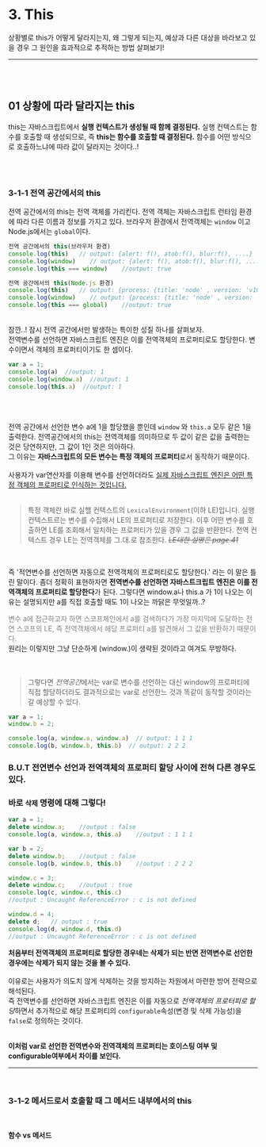 # 3. This
상황별로 this가 어떻게 달라지는지, 왜 그렇게 되는지, 예상과 다른 대상을 바라보고 있을 경우 그 원인을 효과적으로 추적하는 방법 살펴보기!

---

<br />
<br />

## 01 상황에 따라 달라지는 this
this는 자바스크립트에서 **실행 컨텍스트가 생성될 때 함께 결정된다.**
실행 컨텍스트는 함수를 호출할 때 생성되므로, 즉 **this는 함수를 호출할 때 결정된다.**
함수를 어떤 방식으로 호출하느냐에 따라 값이 달라지는 것이다..!

<br />
<br />

### 3-1-1 전역 공간에서의 this
전역 공간에서의 this는 전역 객체를 가리킨다.  전역 객체는 자바스크립트 런타임 환경에 따라 다른 이름과 정보를 가지고 있다. 브라우저 환경에서 전역객체는 `window` 이고 Node.js에서는 `global`이다.

```javascript
전역 공간에서의 this(브라우저 환경)
console.log(this)   // output: {alert: f(), atob:f(), blur:f(), ....}
console.log(window)    // output: {alert: f(), atob:f(), blur:f(), ....}
console.log(this === window)    //output: true
```

```javascript
전역 공간에서의 this(Node.js 환경)
console.log(this)   // output: {process: {title: 'node' , version: 'v10.13.0', ...}}
console.log(window)    // output: {process: {title: 'node' , version: 'v10.13.0', ...}}
console.log(this === global)    //output: true
```

<br />
잠깐..!
잠시 전역 공간에서만 발생하는 특이한 성질 하나를 살펴보자. <br />
전역변수를 선언하면 자바스크립트 엔진은 이를 전역객체의 프로퍼티로도 할당한다. 변수이면서 객체의 프로퍼티이기도 한 셈이다.

```javascript
var a = 1;
console.log(a)  //output: 1
console.log(window.a)  //output: 1
console.log(this.a)  //output: 1
```

<br />
<br />

전역 공간에서 선언한 변수 a에 1을 할당했을 뿐인데 `window` 와 `this.a` 모두 같은 1을 출력한다. 전역공간에서의 this는 전역객체를 의미하므로 두 값이 같은 값을 출력한는 것은 당연하지만, 그 값이 1인 것은 의아하다. <br />
그 이유는 **자바스크립트의 모든 변수는 특정 객체의 프로퍼티**로서 동작하기 때문이다.
<br />
<br />
사용자가 var연산자를 이용해 변수를 선언하더라도 <u>실제 자바스크립트 엔진은 어떤 특정 객체의 프로퍼티로 인식하는 것입니다.</u>
<br />
<br />
>특정 객체란 바로 실핼 컨텍스트의 `LexicalEnvironment`(이하 LE)입니다. 실행 컨텍스트르는 변수를 수집해서 LE의 프로퍼티로 저장한다. 이후 어떤 변수를 호출하면 LE를 조회해서 일치하는 프로퍼티가 있을 경우 그 값을 반환한다. 전역 컨텍스트 경우 LE는 전역객체를 그.대.로 참조한다.
~~*LE대한 설명은 page.41*~~

<br />

즉 '적연변수를 선언하면 자동으로 전역객체의 프로퍼티로도 할당한다.' 라는 이 말은 틀린 말이다. 좀더 정확히 표현하자면 **전역변수를 선언하면 자바스트크립트 엔진은 이를 전역객체의 프로퍼티로 할당한다**가 된다. 그렇다면 window.a나 this.a 가 1이 나오는 이유는 설명되지만 a를 직접 호출할 때도 1이 나오는 까닭은 무엇일까..?


<span style="color : gray">
변수 a에 접근하고자 하면 스코프체인에서 a를 검색하다가 가장 마지막에 도달하는 전연 스코프의 LE, 즉 전역객체에서 헤당 프로퍼티 a를 발견해서 그 값을 반환하기 때문이다. </span>

<br />
원리는 이렇지만 그냥 단순하게 (window.)이 생략된 것이라고 여겨도 무방하다.
<br />
<br />
<br />

> 그렇다면 *전역공간*에서는 var로 변수를 선언하는 대신 window의 프로퍼티에 직접 할당하더라도 결과적으로는 var로 선언한느 것과 똑같이 동작할 것이라는 갈 예상할 수 있다.

```javascript
var a = 1;
window.b = 2;

console.log(a, window.a, window.a)  // output: 1 1 1
console.log(b, window.b, this.b)  // output: 2 2 2
```

### B.U.T 전연변수 선언과 전역객체의 프로퍼티 할당 사이에 전혀 다른 경우도 있다.

### **바로 `삭제` 명령에 대해 그렇다!**

```javascript
var a = 1;
delete window.a;    //output : false
console.log(a, window.a, this.a)    //output : 1 1 1

var b = 2;
delete window.b;    //output : false
console.log(b, window.b, this.b)    //output : 2 2 2

window.c = 3;
delete window.c;    //output : true
console.log(c, window.c, this.c)
//output : Uncaught ReferenceError : c is not defined

window.d = 4;
delete d;   // output : true
console.log(d, window.d, this.d)
//output : Uncaught ReferenceError : c is not defined
```

**처음부터 전역객체의 프로퍼티로 할당한 경우네는 삭제가 되는 반면 전역변수로 선언한 경우에는 삭제가 되지 않는 것을 볼 수 있다.**
<br />
<br />
이유로는 사용자가 의도치 않게 삭제하는 것을 방지하는 차원에서 마련한 방어 전략으로 해석된다. <br>
즉 전역변수를 선언하면 자바스크립트 엔진은 이를 자동으로 *전역객체의 프로터피로 할당*하면서 추가적으로 해당 프로퍼티의 `configurable`속성(변경 및 삭제 가능성)을 `false`로 정의하는 것이다.
<br>
<br>

**이처럼 var로 선언한 전역변수와 전역객체의 프로퍼티는 호이스팅 여부 및 configurable여부에서 차이를 보인다.**

---
<br>

### 3-1-2 메서드로서 호출할 때 그 메서드 내부에서의 this

<br>

<span style="backgroundColor : yellow">

**함수 vs 메서드**

</span>


